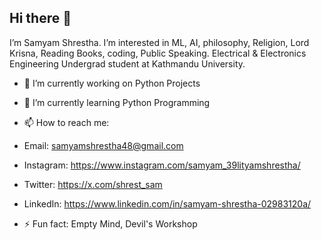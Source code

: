 ## Hi there 👋
I’m Samyam Shrestha. I’m interested in ML, AI, philosophy, Religion, Lord Krisna, Reading Books, coding, Public Speaking. 
Electrical & Electronics Engineering Undergrad student at Kathmandu University.

- 🔭 I’m currently working on Python Projects
- 🌱 I’m currently learning Python Programming

- 📫 How to reach me:
-    Email: samyamshrestha48@gmail.com
-    Instagram: https://www.instagram.com/samyam_39lityamshrestha/
-    Twitter: https://x.com/shrest_sam
-    LinkedIn: https://www.linkedin.com/in/samyam-shrestha-02983120a/
- ⚡ Fun fact: Empty Mind, Devil's Workshop

<!--
**SamyamCodes/SamyamCodes** is a ✨ _special_ ✨ repository because its `README.md` (this file) appears on your GitHub profile.

Here are some ideas to get you started:

- 🔭 I’m currently working on ...
- 🌱 I’m currently learning ...
- 👯 I’m looking to collaborate on ...
- 🤔 I’m looking for help with ...
- 💬 Ask me about ...
- 📫 How to reach me: ...
- 😄 Pronouns: ...
- ⚡ Fun fact: ...
-->
